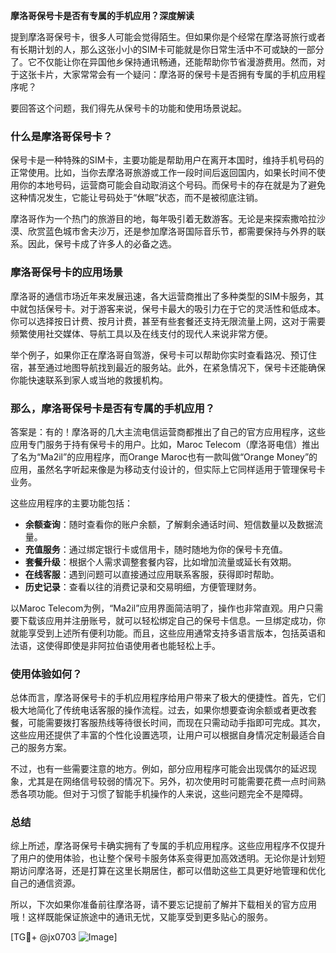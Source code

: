**摩洛哥保号卡是否有专属的手机应用？深度解读**

提到摩洛哥保号卡，很多人可能会觉得陌生。但如果你是个经常在摩洛哥旅行或者有长期计划的人，那么这张小小的SIM卡可能就是你日常生活中不可或缺的一部分了。它不仅能让你在异国他乡保持通讯畅通，还能帮助你节省漫游费用。然而，对于这张卡片，大家常常会有一个疑问：摩洛哥的保号卡是否拥有专属的手机应用程序呢？

要回答这个问题，我们得先从保号卡的功能和使用场景说起。

### 什么是摩洛哥保号卡？

保号卡是一种特殊的SIM卡，主要功能是帮助用户在离开本国时，维持手机号码的正常使用。比如，当你去摩洛哥旅游或工作一段时间后返回国内，如果长时间不使用你的本地号码，运营商可能会自动取消这个号码。而保号卡的存在就是为了避免这种情况发生，它能让号码处于“休眠”状态，而不是被彻底注销。

摩洛哥作为一个热门的旅游目的地，每年吸引着无数游客。无论是来探索撒哈拉沙漠、欣赏蓝色城市舍夫沙万，还是参加摩洛哥国际音乐节，都需要保持与外界的联系。因此，保号卡成了许多人的必备之选。

### 摩洛哥保号卡的应用场景

摩洛哥的通信市场近年来发展迅速，各大运营商推出了多种类型的SIM卡服务，其中就包括保号卡。对于游客来说，保号卡最大的吸引力在于它的灵活性和低成本。你可以选择按日计费、按月计费，甚至有些套餐还支持无限流量上网，这对于需要频繁使用社交媒体、导航工具以及在线支付的现代人来说非常方便。

举个例子，如果你正在摩洛哥自驾游，保号卡可以帮助你实时查看路况、预订住宿，甚至通过地图导航找到最近的服务站。此外，在紧急情况下，保号卡还能确保你能快速联系到家人或当地的救援机构。

### 那么，摩洛哥保号卡是否有专属的手机应用？

答案是：有的！摩洛哥的几大主流电信运营商都推出了自己的官方应用程序，这些应用专门服务于持有保号卡的用户。比如，Maroc Telecom（摩洛哥电信）推出了名为“Ma2il”的应用程序，而Orange Maroc也有一款叫做“Orange Money”的应用，虽然名字听起来像是为移动支付设计的，但实际上它同样适用于管理保号卡业务。

这些应用程序的主要功能包括：

- **余额查询**：随时查看你的账户余额，了解剩余通话时间、短信数量以及数据流量。
- **充值服务**：通过绑定银行卡或信用卡，随时随地为你的保号卡充值。
- **套餐升级**：根据个人需求调整套餐内容，比如增加流量或延长有效期。
- **在线客服**：遇到问题可以直接通过应用联系客服，获得即时帮助。
- **历史记录**：查看以往的消费记录和交易明细，方便管理财务。

以Maroc Telecom为例，“Ma2il”应用界面简洁明了，操作也非常直观。用户只需要下载该应用并注册账号，就可以轻松绑定自己的保号卡信息。一旦绑定成功，你就能享受到上述所有便利功能。而且，这些应用通常支持多语言版本，包括英语和法语，这使得即使是非阿拉伯语使用者也能轻松上手。

### 使用体验如何？

总体而言，摩洛哥保号卡的手机应用程序给用户带来了极大的便捷性。首先，它们极大地简化了传统电话客服的操作流程。过去，如果你想要查询余额或者更改套餐，可能需要拨打客服热线等待很长时间，而现在只需动动手指即可完成。其次，这些应用还提供了丰富的个性化设置选项，让用户可以根据自身情况定制最适合自己的服务方案。

不过，也有一些需要注意的地方。例如，部分应用程序可能会出现偶尔的延迟现象，尤其是在网络信号较弱的情况下。另外，初次使用时可能需要花费一点时间熟悉各项功能。但对于习惯了智能手机操作的人来说，这些问题完全不是障碍。

### 总结

综上所述，摩洛哥保号卡确实拥有了专属的手机应用程序。这些应用程序不仅提升了用户的使用体验，也让整个保号卡服务体系变得更加高效透明。无论你是计划短期访问摩洛哥，还是打算在这里长期居住，都可以借助这些工具更好地管理和优化自己的通信资源。

所以，下次如果你准备前往摩洛哥，请不要忘记提前了解并下载相关的官方应用哦！这样既能保证旅途中的通讯无忧，又能享受到更多贴心的服务。

[TG💪+ @jx0703 ![Image](https://github.com/user-attachments/assets/dbca1d08-cadb-493c-b0ec-ad6f7a83f270)]